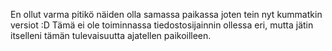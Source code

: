 En ollut varma pitikö näiden olla samassa paikassa joten tein nyt kummatkin versiot :D
Tämä ei ole toiminnassa tiedostosijainnin ollessa eri, mutta jätin itselleni tämän tulevaisuutta ajatellen paikoilleen.
